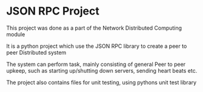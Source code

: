 # JSON RPC Project

This project was done as a part of the Network Distributed Computing module

It is a python project which use the JSON RPC library to create a peer to peer Distributed system

The system can perform task, mainly consisting of general Peer to peer upkeep, such as starting up/shutting down servers, sending heart beats etc.

The project also contains files for unit testing, using pythons unit test library
